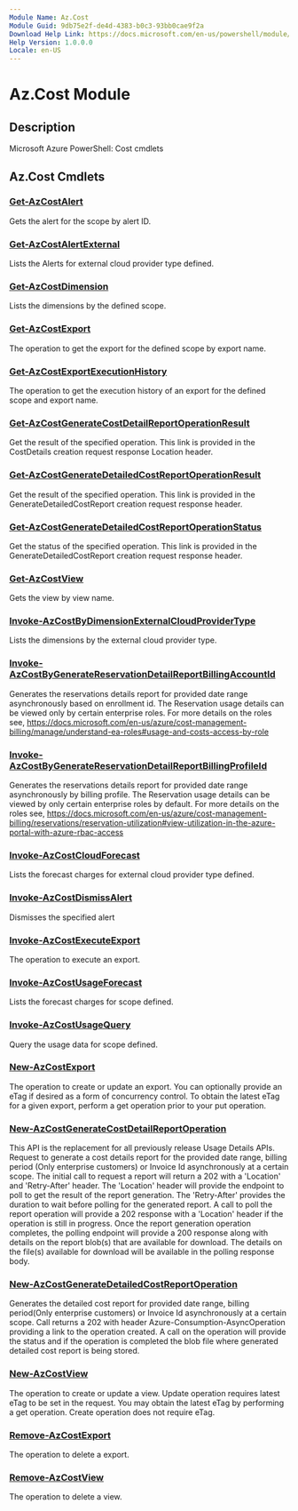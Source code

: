 ```yaml
---
Module Name: Az.Cost
Module Guid: 9db75e2f-de4d-4383-b0c3-93bb0cae9f2a
Download Help Link: https://docs.microsoft.com/en-us/powershell/module/az.cost
Help Version: 1.0.0.0
Locale: en-US
---
```


# Az.Cost Module
## Description
Microsoft Azure PowerShell: Cost cmdlets

## Az.Cost Cmdlets
### [Get-AzCostAlert](Get-AzCostAlert.md)
Gets the alert for the scope by alert ID.

### [Get-AzCostAlertExternal](Get-AzCostAlertExternal.md)
Lists the Alerts for external cloud provider type defined.

### [Get-AzCostDimension](Get-AzCostDimension.md)
Lists the dimensions by the defined scope.

### [Get-AzCostExport](Get-AzCostExport.md)
The operation to get the export for the defined scope by export name.

### [Get-AzCostExportExecutionHistory](Get-AzCostExportExecutionHistory.md)
The operation to get the execution history of an export for the defined scope and export name.

### [Get-AzCostGenerateCostDetailReportOperationResult](Get-AzCostGenerateCostDetailReportOperationResult.md)
Get the result of the specified operation.
This link is provided in the CostDetails creation request response Location header.

### [Get-AzCostGenerateDetailedCostReportOperationResult](Get-AzCostGenerateDetailedCostReportOperationResult.md)
Get the result of the specified operation.
This link is provided in the GenerateDetailedCostReport creation request response header.

### [Get-AzCostGenerateDetailedCostReportOperationStatus](Get-AzCostGenerateDetailedCostReportOperationStatus.md)
Get the status of the specified operation.
This link is provided in the GenerateDetailedCostReport creation request response header.

### [Get-AzCostView](Get-AzCostView.md)
Gets the view by view name.

### [Invoke-AzCostByDimensionExternalCloudProviderType](Invoke-AzCostByDimensionExternalCloudProviderType.md)
Lists the dimensions by the external cloud provider type.

### [Invoke-AzCostByGenerateReservationDetailReportBillingAccountId](Invoke-AzCostByGenerateReservationDetailReportBillingAccountId.md)
Generates the reservations details report for provided date range asynchronously based on enrollment id.
The Reservation usage details can be viewed only by certain enterprise roles.
For more details on the roles see, https://docs.microsoft.com/en-us/azure/cost-management-billing/manage/understand-ea-roles#usage-and-costs-access-by-role

### [Invoke-AzCostByGenerateReservationDetailReportBillingProfileId](Invoke-AzCostByGenerateReservationDetailReportBillingProfileId.md)
Generates the reservations details report for provided date range asynchronously by billing profile.
The Reservation usage details can be viewed by only certain enterprise roles by default.
For more details on the roles see, https://docs.microsoft.com/en-us/azure/cost-management-billing/reservations/reservation-utilization#view-utilization-in-the-azure-portal-with-azure-rbac-access

### [Invoke-AzCostCloudForecast](Invoke-AzCostCloudForecast.md)
Lists the forecast charges for external cloud provider type defined.

### [Invoke-AzCostDismissAlert](Invoke-AzCostDismissAlert.md)
Dismisses the specified alert

### [Invoke-AzCostExecuteExport](Invoke-AzCostExecuteExport.md)
The operation to execute an export.

### [Invoke-AzCostUsageForecast](Invoke-AzCostUsageForecast.md)
Lists the forecast charges for scope defined.

### [Invoke-AzCostUsageQuery](Invoke-AzCostUsageQuery.md)
Query the usage data for scope defined.

### [New-AzCostExport](New-AzCostExport.md)
The operation to create or update an export.
You can optionally provide an eTag if desired as a form of concurrency control.
To obtain the latest eTag for a given export, perform a get operation prior to your put operation.

### [New-AzCostGenerateCostDetailReportOperation](New-AzCostGenerateCostDetailReportOperation.md)
This API is the replacement for all previously release Usage Details APIs.
Request to generate a cost details report for the provided date range, billing period (Only enterprise customers) or Invoice Id asynchronously at a certain scope.
The initial call to request a report will return a 202 with a 'Location' and 'Retry-After' header.
The 'Location' header will provide the endpoint to poll to get the result of the report generation.
The 'Retry-After' provides the duration to wait before polling for the generated report.
A call to poll the report operation will provide a 202 response with a 'Location' header if the operation is still in progress.
Once the report generation operation completes, the polling endpoint will provide a 200 response along with details on the report blob(s) that are available for download.
The details on the file(s) available for download will be available in the polling response body.

### [New-AzCostGenerateDetailedCostReportOperation](New-AzCostGenerateDetailedCostReportOperation.md)
Generates the detailed cost report for provided date range, billing period(Only enterprise customers) or Invoice Id asynchronously at a certain scope.
Call returns a 202 with header Azure-Consumption-AsyncOperation providing a link to the operation created.
A call on the operation will provide the status and if the operation is completed the blob file where generated detailed cost report is being stored.

### [New-AzCostView](New-AzCostView.md)
The operation to create or update a view.
Update operation requires latest eTag to be set in the request.
You may obtain the latest eTag by performing a get operation.
Create operation does not require eTag.

### [Remove-AzCostExport](Remove-AzCostExport.md)
The operation to delete a export.

### [Remove-AzCostView](Remove-AzCostView.md)
The operation to delete a view.

